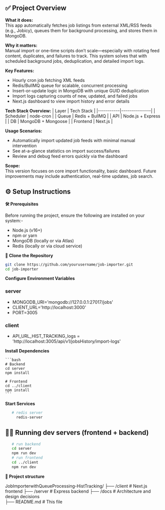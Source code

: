 
## ✅ Project Overview

**What it does:**  
This app automatically fetches job listings from external XML/RSS feeds (e.g., Jobicy), queues them for background processing, and stores them in MongoDB.

**Why it matters:**  
Manual import or one-time scripts don’t scale—especially with rotating feed content, duplicates, and failures to track. This system solves that with scheduled background jobs, deduplication, and detailed import logs.

**Key Features:**
- Hourly cron job fetching XML feeds
- Redis/BullMQ queue for scalable, concurrent processing
- Insert-or-update logic in MongoDB with unique GUID deduplication
- Import logs capturing counts of new, updated, and failed jobs
- Next.js dashboard to view import history and error details

**Tech Stack Overview:**
| Layer     | Tech Stack    |
|-----------|---------------|
| Scheduler | node-cron     |
| Queue     | Redis + BullMQ |
| API       | Node.js + Express |
| DB        | MongoDB + Mongoose |
| Frontend  | Next.js       |

**Usage Scenarios:**
- Automatically import updated job feeds with minimal manual intervention
- See at-a-glance statistics on import success/failures
- Review and debug feed errors quickly via the dashboard

**Scope:**  
This version focuses on core import functionality, basic dashboard. Future improvements may include authentication, real-time updates, job search.

## ⚙️ Setup Instructions

**🛠 Prerequisites**

Before running the project, ensure the following are installed on your system:-

- Node.js (v16+)
- npm or yarn
- MongoDB (locally or via Atlas)
- Redis (locally or via cloud service)

**🚀 Clone the Repository**

```bash
git clone https://github.com/yourusername/job-importer.git
cd job-importer
```

**Configure Environment Variables**
  
  ### server

 - MONGODB_URI='mongodb://127.0.0.1:27017/jobs'
 - CLIENT_URL='http://localhost:3000'
 - PORT=3005

  ### client
 
 - API_URL_HIST_TRACKING_logs = 'http://localhost:3005/api/v1/jobsHistory/import-logs'

**Install Dependencies**

    ```bash
    # Backend
    cd server
    npm install

    # Frontend
    cd ../client
    npm install
    ```


**Start Services**
 ```bash
    # redis server
      redis-server
```

## 🏃‍♂️ Running dev servers (frontend + backend)


 ```bash
    # run backend    
    cd server
    npm run dev
    # run frontend
    cd ../client
    npm run dev

```

**📁 Project structure**

JobImporterwithQueueProcessing-HistTracking/
├── /client # Next.js frontend
├── /server # Express backend
├── /docs # Architecture and design decisions                            
├── README.md # This file

